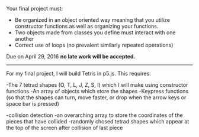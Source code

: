 Your final project must:
- Be organized in an object oriented way meaning that you utilize constructor functions as well as organizing your functions.
- Two objects made from classes you define must interact with one another
- Correct use of loops (no prevalent similarly repeated operations)

Due on April 29, 2016 **no late work will be accepted.**

___________________________________

For my final project, I will build Tetris in p5.js.
This requires:

-The 7 tetrad shapes (O, T, L, J, Z, S, I) which I will make using constructor functions
-An array of objects which store the shapes
-Keypress functions (so that the shapes can turn, move faster, or drop when the arrow keys or space bar is pressed)

-collision detection
-an overarching array to store the coordinates of the pieces that have collided
-randomly chosed tetrad shapes which appear at the top of the screen after collision of last piece


